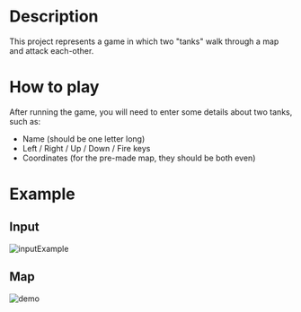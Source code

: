 # Description

This project represents a game in which two "tanks" walk through a map and attack each-other.

# How to play

After running the game, you will need to enter some details about two  tanks, such as:
  * Name (should be one letter long)
  * Left / Right / Up / Down / Fire keys
  * Coordinates (for the pre-made map, they should be both even)


# Example

## Input
![inputExample](https://user-images.githubusercontent.com/56713436/114421657-3201c380-9bbe-11eb-9e50-49d35649400e.png)

## Map
![demo](https://user-images.githubusercontent.com/56713436/114421661-34641d80-9bbe-11eb-82cd-36c134e61793.png)
